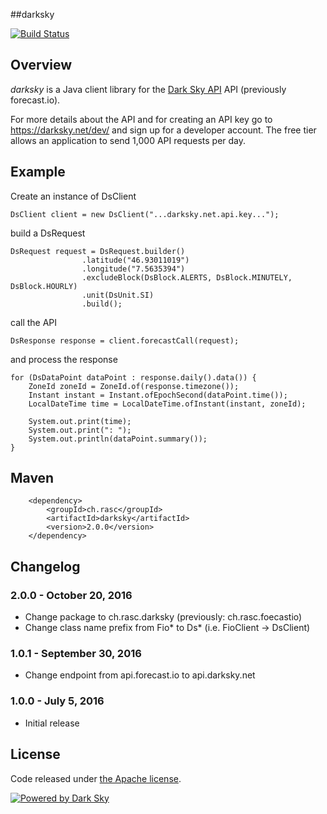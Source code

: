 ##darksky

[![Build Status](https://api.travis-ci.org/ralscha/darksky.png)](https://travis-ci.org/ralscha/darksky)

## Overview

*darksky* is a Java client library for the [Dark Sky API](https://darksky.net/dev/) API (previously forecast.io).

For more details about the API and for creating an API key go to 
https://darksky.net/dev/ and sign up for a developer account.
The free tier allows an application to send 1,000 API requests per day.

## Example

Create an instance of DsClient

```
DsClient client = new DsClient("...darksky.net.api.key...");
```

build a DsRequest

```
DsRequest request = DsRequest.builder()
                .latitude("46.93011019")
				.longitude("7.5635394")
				.excludeBlock(DsBlock.ALERTS, DsBlock.MINUTELY, DsBlock.HOURLY)
				.unit(DsUnit.SI)
				.build();
```

call the API

```
DsResponse response = client.forecastCall(request);
```

and process the response

```
for (DsDataPoint dataPoint : response.daily().data()) {
	ZoneId zoneId = ZoneId.of(response.timezone());
	Instant instant = Instant.ofEpochSecond(dataPoint.time());
	LocalDateTime time = LocalDateTime.ofInstant(instant, zoneId);

	System.out.print(time);
	System.out.print(": ");
	System.out.println(dataPoint.summary());			
}
```

## Maven

```
	<dependency>
		<groupId>ch.rasc</groupId>
		<artifactId>darksky</artifactId>
		<version>2.0.0</version>
	</dependency>
```

## Changelog

### 2.0.0 - October 20, 2016
  * Change package to ch.rasc.darksky (previously: ch.rasc.foecastio)
  * Change class name prefix from Fio* to Ds* (i.e. FioClient -> DsClient)

### 1.0.1 - September 30, 2016
  * Change endpoint from api.forecast.io to api.darksky.net

### 1.0.0 - July 5, 2016
  * Initial release


## License
Code released under [the Apache license](http://www.apache.org/licenses/).


[![Powered by Dark Sky](https://darksky.net/dev/img/attribution/poweredby-oneline.png)](https://darksky.net/poweredby/)